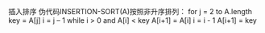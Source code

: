 插入排序
伪代码INSERTION-SORT(A)按照非升序排列：
for j = 2 to A.length
    key = A[j]
    i = j – 1
    while i > 0 and A[i] < key
        A[i+1] = A[i]
        i = i - 1
    A[i+1] = key
